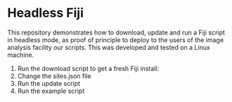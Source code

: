 # Headless Fiji

This repository demonstrates how to download, update and run a Fiji script in headless mode, as proof of principle to deploy to the users of the image analysis facility our scripts. This was developed and tested on a Linux machine.


1. Run the download script to get a fresh Fiji install:
2. Change the sites.json file
3. Run the update script
4. Run the example script   
